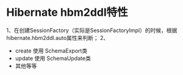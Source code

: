 # Hibernate hbm2ddl特性 #

1、在创建SessionFactory（实际是SessionFactoryImpl）的时候，根据hibernate.hbm2ddl.auto属性来判断；
2、


- create 使用 SchemaExport类
- update 使用 SchemaUpdate类
- 其他等等